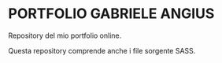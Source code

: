 # PORTFOLIO GABRIELE ANGIUS

Repository del mio portfolio online.

Questa repository comprende anche i file sorgente SASS.